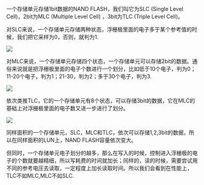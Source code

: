 一个存储单元存储1bit数据的NAND FLASH，我们叫它为SLC (Single Level Cell)，2bit为MLC (Multiple Level Cell) ，3bit为TLC (Triple Level Cell)。

对SLC来说，一个存储单元存储两种状态，浮栅极里面的电子多于某个参考值的时候，我们把它采样为0，否则，就判为1.

![](https://i-blog.csdnimg.cn/blog_migrate/75ebfbac26d5f8826e7a9e15205c2c4a.jpeg)

对MLC来说，一个存储单元存储四个状态，一个存储单元可以存储2bit的数据。通俗来说就是把浮栅极里面的电子个数进行一个划分，比如低于10个电子，判为0；11-20个电子，判为1；21-30，判为2；多于30个电子，判为3.

![](https://i-blog.csdnimg.cn/blog_migrate/a04d86f7eb2052074ccb4915d886a7d3.jpeg)

依次类推TLC，它的一个存储单元有8个状态，可以存储3bit的数据，它在MLC的基础上对浮栅极里面的电子数又进一步进行了划分。

![](https://i-blog.csdnimg.cn/blog_migrate/dc23c969e5033273fc06a244077ef664.jpeg)

同样面积的一个存储单元，SLC，MLC和TLC，依次可以存储1,2,3bit的数据，所以在同样面积的LUN上，NAND FLASH容量依次变大。

但同时，一个存储单元电子划分的越多，那么在写入的时候，控制进入浮栅极的电子的个数就要越精细，所以写耗费的时间就加长；同样的，读的时候，需要尝试用不同的参考电压去读取，一定程度上加长读取时间。所以我们会看到在性能上，TLC不如MLC,MLC不如SLC.